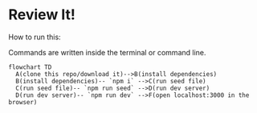# Review It!

How to run this:

Commands are written inside the terminal or command line.

```mermaid
flowchart TD
  A(clone this repo/download it)-->B(install dependencies)
  B(install dependencies)-- `npm i` -->C(run seed file)
  C(run seed file)-- `npm run seed` -->D(run dev server)
  D(run dev server)-- `npm run dev` -->F(open localhost:3000 in the browser)
```
